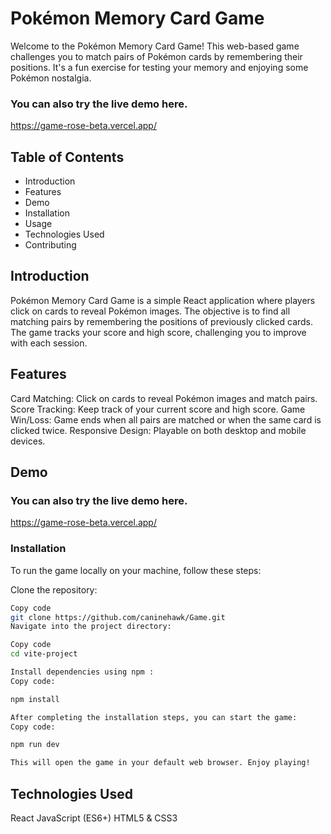 # Pokémon Memory Card Game

Welcome to the Pokémon Memory Card Game! This web-based game challenges you to match pairs of Pokémon cards by remembering their positions. It's a fun exercise for testing your memory and enjoying some Pokémon nostalgia.
### You can also try the live demo here.
https://game-rose-beta.vercel.app/


## Table of Contents
- Introduction
- Features
- Demo
- Installation
- Usage
- Technologies Used
- Contributing

## Introduction
Pokémon Memory Card Game is a simple React application where players click on cards to reveal Pokémon images. The objective is to find all matching pairs by remembering the positions of previously clicked cards. The game tracks your score and high score, challenging you to improve with each session.

## Features
Card Matching: Click on cards to reveal Pokémon images and match pairs.
Score Tracking: Keep track of your current score and high score.
Game Win/Loss: Game ends when all pairs are matched or when the same card is clicked twice.
Responsive Design: Playable on both desktop and mobile devices.
## Demo
### You can also try the live demo here.
https://game-rose-beta.vercel.app/
### Installation
To run the game locally on your machine, follow these steps:

Clone the repository:

```bash
Copy code
git clone https://github.com/caninehawk/Game.git
Navigate into the project directory:
```
```bash
Copy code
cd vite-project

```
```bash
Install dependencies using npm :
Copy code:

npm install


```
```bash
After completing the installation steps, you can start the game:
Copy code:

npm run dev

This will open the game in your default web browser. Enjoy playing!
```
## Technologies Used
React
JavaScript (ES6+)
HTML5 & CSS3
